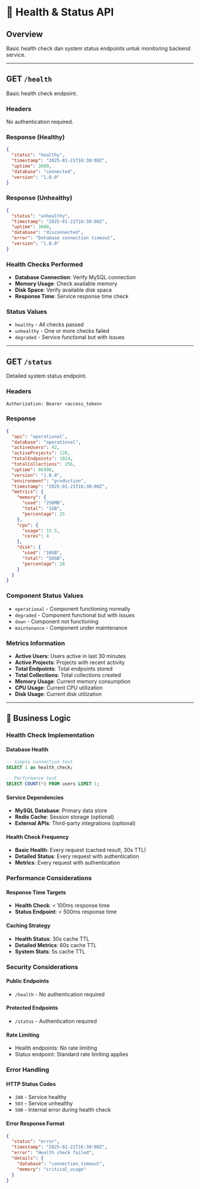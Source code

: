 # 🔔 Health & Status API

## Overview
Basic health check dan system status endpoints untuk monitoring backend service.

---

## GET `/health`
Basic health check endpoint.

### Headers
No authentication required.

### Response (Healthy)
```json
{
  "status": "healthy",
  "timestamp": "2025-01-21T16:30:00Z",
  "uptime": 3600,
  "database": "connected",
  "version": "1.0.0"
}
```

### Response (Unhealthy)
```json
{
  "status": "unhealthy",
  "timestamp": "2025-01-21T16:30:00Z",
  "uptime": 3600,
  "database": "disconnected",
  "error": "Database connection timeout",
  "version": "1.0.0"
}
```

### Health Checks Performed
- **Database Connection**: Verify MySQL connection
- **Memory Usage**: Check available memory
- **Disk Space**: Verify available disk space
- **Response Time**: Service response time check

### Status Values
- `healthy` - All checks passed
- `unhealthy` - One or more checks failed
- `degraded` - Service functional but with issues

---

## GET `/status`
Detailed system status endpoint.

### Headers
```
Authorization: Bearer <access_token>
```

### Response
```json
{
  "api": "operational",
  "database": "operational",
  "activeUsers": 42,
  "activeProjects": 128,
  "totalEndpoints": 1024,
  "totalCollections": 256,
  "uptime": 86400,
  "version": "1.0.0",
  "environment": "production",
  "timestamp": "2025-01-21T16:30:00Z",
  "metrics": {
    "memory": {
      "used": "256MB",
      "total": "1GB",
      "percentage": 25
    },
    "cpu": {
      "usage": 15.5,
      "cores": 4
    },
    "disk": {
      "used": "10GB",
      "total": "50GB",
      "percentage": 20
    }
  }
}
```

### Component Status Values
- `operational` - Component functioning normally
- `degraded` - Component functional but with issues
- `down` - Component not functioning
- `maintenance` - Component under maintenance

### Metrics Information
- **Active Users**: Users active in last 30 minutes
- **Active Projects**: Projects with recent activity
- **Total Endpoints**: Total endpoints stored
- **Total Collections**: Total collections created
- **Memory Usage**: Current memory consumption
- **CPU Usage**: Current CPU utilization
- **Disk Usage**: Current disk utilization

---

## 🔧 Business Logic

### Health Check Implementation

#### Database Health
```sql
-- Simple connection test
SELECT 1 as health_check;

-- Performance test
SELECT COUNT(*) FROM users LIMIT 1;
```

#### Service Dependencies
- **MySQL Database**: Primary data store
- **Redis Cache**: Session storage (optional)
- **External APIs**: Third-party integrations (optional)

#### Health Check Frequency
- **Basic Health**: Every request (cached result, 30s TTL)
- **Detailed Status**: Every request with authentication
- **Metrics**: Every request with authentication

### Performance Considerations

#### Response Time Targets
- **Health Check**: < 100ms response time
- **Status Endpoint**: < 500ms response time

#### Caching Strategy
- **Health Status**: 30s cache TTL
- **Detailed Metrics**: 60s cache TTL
- **System Stats**: 5s cache TTL

### Security Considerations

#### Public Endpoints
- `/health` - No authentication required

#### Protected Endpoints
- `/status` - Authentication required

#### Rate Limiting
- Health endpoints: No rate limiting
- Status endpoint: Standard rate limiting applies

### Error Handling

#### HTTP Status Codes
- `200` - Service healthy
- `503` - Service unhealthy
- `500` - Internal error during health check

#### Error Response Format
```json
{
  "status": "error",
  "timestamp": "2025-01-21T16:30:00Z",
  "error": "Health check failed",
  "details": {
    "database": "connection_timeout",
    "memory": "critical_usage"
  }
}
```